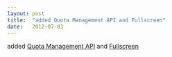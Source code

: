```yaml
---
layout: post
title:  "added Quota Management API and Fullscreen"
date:   2012-07-03
---
```


added [Quota Management API](/spec/quota-api) and [Fullscreen](/spec/fullscreen)

